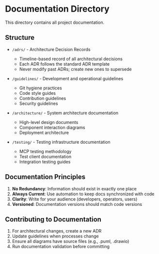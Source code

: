 # Documentation Directory

This directory contains all project documentation.

## Structure

- `/adrs/` - Architecture Decision Records
  - Timeline-based record of all architectural decisions
  - Each ADR follows the standard ADR template
  - Never modify past ADRs; create new ones to supersede
  
- `/guidelines/` - Development and operational guidelines
  - Git hygiene practices
  - Code style guides
  - Contribution guidelines
  - Security guidelines
  
- `/architecture/` - System architecture documentation
  - High-level design documents
  - Component interaction diagrams
  - Deployment architecture
  
- `/testing/` - Testing infrastructure documentation
  - MCP testing methodology
  - Test client documentation
  - Integration testing guides


## Documentation Principles

1. **No Redundancy**: Information should exist in exactly one place
2. **Always Current**: Use automation to keep docs synchronized with code
3. **Clarity**: Write for your audience (developers, operators, users)
4. **Versioned**: Documentation versions should match code versions

## Contributing to Documentation

1. For architectural changes, create a new ADR
2. Update guidelines when processes change
3. Ensure all diagrams have source files (e.g., .puml, .drawio)
4. Run documentation validation before committing